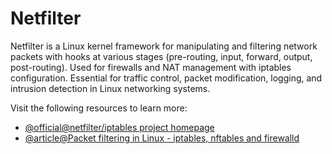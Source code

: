 # Netfilter

Netfilter is a Linux kernel framework for manipulating and filtering network packets with hooks at various stages (pre-routing, input, forward, output, post-routing). Used for firewalls and NAT management with iptables configuration. Essential for traffic control, packet modification, logging, and intrusion detection in Linux networking systems.

Visit the following resources to learn more:

- [@official@netfilter/iptables project homepage](https://netfilter.org/)
- [@article@Packet filtering in Linux - iptables, nftables and firewalld](https://wyssmann.com/blog/2021/07/packet-filtering-in-linux-iptables-nftables-and-firewalld/)